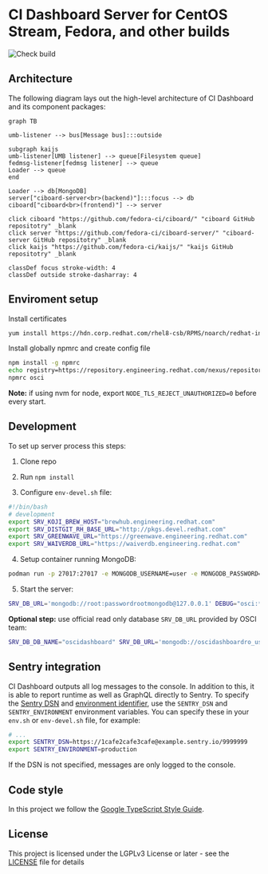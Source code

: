 # CI Dashboard Server for CentOS Stream, Fedora, and other builds

![Check build](https://github.com/fedora-ci/ciboard-server/actions/workflows/build.yaml/badge.svg)

## Architecture

The following diagram lays out the high-level architecture of CI Dashboard and its component packages:

```mermaid
graph TB

umb-listener --> bus[Message bus]:::outside

subgraph kaijs
umb-listener[UMB listener] --> queue[Filesystem queue]
fedmsg-listener[fedmsg listener] --> queue
Loader --> queue
end

Loader --> db[MongoDB]
server["ciboard-server<br>(backend)"]:::focus --> db
ciboard["ciboard<br>(frontend)"] --> server

click ciboard "https://github.com/fedora-ci/ciboard/" "ciboard GitHub repositotry" _blank
click server "https://github.com/fedora-ci/ciboard-server/" "ciboard-server GitHub repositotry" _blank
click kaijs "https://github.com/fedora-ci/kaijs/" "kaijs GitHub repositotry" _blank

classDef focus stroke-width: 4
classDef outside stroke-dasharray: 4
```

## Enviroment setup

Install certificates

```bash
yum install https://hdn.corp.redhat.com/rhel8-csb/RPMS/noarch/redhat-internal-cert-install-0.1-28.el7.noarch.rpm
```

Install globally npmrc and create config file

```bash
npm install -g npmrc
echo registry=https://repository.engineering.redhat.com/nexus/repository/registry.npmjs.org/ strict-ssl=false prefix=/home/$(whoami)/.npm-packages > ".npmrcs/osci"
npmrc osci
```

**Note:** if using nvm for node, export `NODE_TLS_REJECT_UNAUTHORIZED=0` before every start.

## Development

To set up server process this steps:

1.  Clone repo

2.  Run `npm install`

3.  Configure `env-devel.sh` file:

```bash
#!/bin/bash
# development
export SRV_KOJI_BREW_HOST="brewhub.engineering.redhat.com"
export SRV_DISTGIT_RH_BASE_URL="http://pkgs.devel.redhat.com"
export SRV_GREENWAVE_URL="https://greenwave.engineering.redhat.com"
export SRV_WAIVERDB_URL="https://waiverdb.engineering.redhat.com"
```

4.  Setup container running MongoDB:

```bash
podman run -p 27017:27017 -e MONGODB_USERNAME=user -e MONGODB_PASSWORD=password -e MONGODB_DATABASE=ci-messages -e MONGODB_ROOT_PASSWORD=passwordrootmongodb bitnami/mongodb:latest
```

5.  Start the server:

```bash
SRV_DB_URL='mongodb://root:passwordrootmongodb@127.0.0.1' DEBUG="osci:*" npm run dev:server
```

**Optional step:** use official read only database `SRV_DB_URL` provided by OSCI team:

```bash
SRV_DB_DB_NAME="oscidashboard" SRV_DB_URL='mongodb://oscidashboardro_user:XXXXX@dbproxy01.dba-001.prod.iad2.dc.redhat.com:32701/oscidashboard?authSource=admin&tls=true&tlsInsecure=true&replicaSet=mongoshared7&directConnection=true' DEBUG="osci:*" npm run dev:server
```

## Sentry integration

CI Dashboard outputs all log messages to the console. In addition to this, it is able to report runtime as well as GraphQL directly to Sentry. To specify the [Sentry DSN](https://docs.sentry.io/product/sentry-basics/dsn-explainer/) and [environment identifier](https://docs.sentry.io/product/sentry-basics/environments/), use the `SENTRY_DSN` and `SENTRY_ENVIRONMENT` environment variables. You can specify these in your `env.sh` or `env-devel.sh` file, for example:

```bash
# ...
export SENTRY_DSN=https://1cafe2cafe3cafe@example.sentry.io/9999999
export SENTRY_ENVIRONMENT=production
```

If the DSN is not specified, messages are only logged to the console.

## Code style

In this project we follow the [Google TypeScript Style Guide](https://google.github.io/styleguide/tsguide.html).

## License

This project is licensed under the LGPLv3 License or later - see the [LICENSE](/COPYING) file for details
